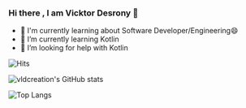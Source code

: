 ### Hi there , I am Vicktor Desrony 👋

<!--
**vldcreation/vldcreation** is a ✨ _special_ ✨ repository because its `README.md` (this file) appears on your GitHub profile.
-->



- 🔭 I'm currently learning about Software Developer/Engineering😄
- 🌱 I’m currently learning Kotlin
- 🤔 I’m looking for help with Kotlin

![Hits](https://hits.seeyoufarm.com/api/count/incr/badge.svg?url=https%3A%2F%2Fgithub.com%2Fvldcreation&count_bg=%238D00FF&title_bg=%23000000&icon=visualstudiocode.svg&icon_color=%23008CFF&title=Page+Views+&edge_flat=false)

![vldcreation's GitHub stats](https://github-readme-stats.vercel.app/api?username=vldcreation&show_icons=true&theme=radical)

![Top Langs](https://github-readme-stats.vercel.app/api/top-langs/?username=vldcreation&theme=radical&hide_langs_below=1)
